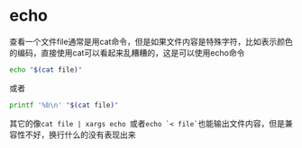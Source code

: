 # echo

查看一个文件file通常是用cat命令，但是如果文件内容是特殊字符，比如表示颜色的编码，直接使用cat可以看起来乱糟糟的，这是可以使用echo命令

```bash
echo "$(cat file)"
```
或者
```bash
printf '%b\n' "$(cat file)"
```

其它的像`cat file | xargs echo `或者`` echo `< file` ``也能输出文件内容，但是兼容性不好，换行什么的没有表现出来
